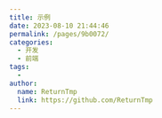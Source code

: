 ```yaml
---
title: 示例
date: 2023-08-10 21:44:46
permalink: /pages/9b0072/
categories:
  - 开发
  - 前端
tags:
  - 
author: 
  name: ReturnTmp
  link: https://github.com/ReturnTmp
---
```

